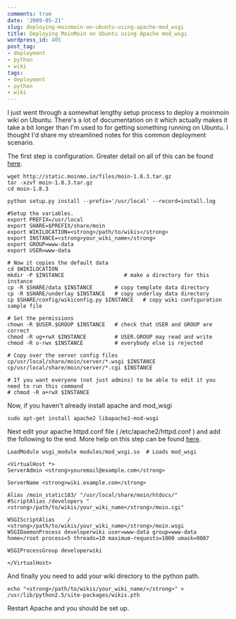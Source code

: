 ```yaml
---
comments: true
date: '2009-05-21'
slug: deploying-moinmoin-on-ubuntu-using-apache-mod_wsgi
title: Deploying MoinMoin on Ubuntu using Apache mod_wsgi
wordpress_id: 405
post_tag:
- deployment
- python
- wiki
tags:
- deployment
- python
- wiki
---
```


I just went through a somewhat lengthy setup process to deploy a moinmoin wiki on Ubuntu.  There's a lot of documentation on it which actually makes it take a bit longer than I'm used to for getting something running on Ubuntu.  I thought I'd share my streamlined notes for this common deployment scenario.

The first step is configuration.  Greater detail on all of this can be found [here](https://help.ubuntu.com/community/HelpOnInstalling/WikiInstanceCreation).


    wget http://static.moinmo.in/files/moin-1.8.3.tar.gz
    tar -xzvf moin-1.8.3.tar.gz
    cd moin-1.8.3

    python setup.py install --prefix='/usr/local' --record=install.log

    #Setup the variables.
    export PREFIX=/usr/local
    export SHARE=$PREFIX/share/moin
    export WIKILOCATION=<strong>/path/to/wikis</strong>
    export INSTANCE=<strong>your_wiki_name</strong>
    export GROUP=www-data
    export USER=www-data

    # Now it copies the default data
    cd $WIKILOCATION
    mkdir -P $INSTANCE                   # make a directory for this instance
    cp -R $SHARE/data $INSTANCE       # copy template data directory
    cp -R $SHARE/underlay $INSTANCE   # copy underlay data directory
    cp $SHARE/config/wikiconfig.py $INSTANCE   # copy wiki configuration sample file

    # Set the permissions
    chown -R $USER.$GROUP $INSTANCE   # check that USER and GROUP are correct
    chmod -R ug+rwX $INSTANCE         # USER.GROUP may read and write
    chmod -R o-rwx $INSTANCE          # everybody else is rejected

    # Copy over the server config files
    cp/usr/local/share/moin/server/*.wsgi $INSTANCE
    cp/usr/local/share/moin/server/*.cgi $INSTANCE

    # If you want everyone (not just admins) to be able to edit it you need to run this command
    # chmod -R a+rwX $INSTANCE





Now, if you haven't already install apache and mod_wsgi


    sudo apt-get install apache2 libapache2-mod-wsgi


Next edit your apache httpd.conf file ( /etc/apache2/httpd.conf ) and add the following to the end.  More help on this step can be found [here](https://help.ubuntu.com/community/HelpOnInstalling/ApacheWithModWSGI).


    LoadModule wsgi_module modules/mod_wsgi.so  # Loads mod_wsgi

    <VirtualHost *>
    ServerAdmin <strong>youremail@example.com</strong>

    ServerName <strong>wiki.example.com</strong>

    Alias /moin_static183/ "/usr/local/share/moin/htdocs/"
    #ScriptAlias /developers "<strong>/path/to/wikis/your_wiki_name</strong>/moin.cgi"

    WSGIScriptAlias    / <strong>/path/to/wikis/your_wiki_name</strong>/moin.wsgi
    WSGIDaemonProcess developerwiki user=www-data group=www-data home=/root process=5 threads=10 maximum-requests=1000 umask=0007

    WSGIProcessGroup developerwiki

    </VirtualHost>

And finally you need to add your wiki directory to the python path.

    echo "<strong>/path/to/wikis/your_wiki_name/</strong>" > /usr/lib/python2.5/site-packages/wikis.pth

Restart Apache and you should be set up.
